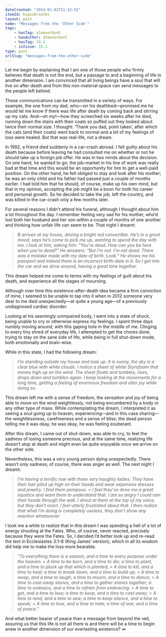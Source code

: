 ```yaml
---
dateCreated: "2014-01-01T11:32:52"
itemId: bcpov6rsoths
layout: post
name: "Messages from the 'Other Side'"
tags:
    - hasTag: almaverbunt
    - hasAuthor: almaverbunt
    - hasTag: 33.1
    - inIssue: 33.1
type: post
urlSlug: "messages-from-the-other-side"
---
```


Let me begin by explaining that I am one of those people who firmly believes that death is not the end, but a passage to and a beginning of life in another dimension. I am convinced that all living beings have a soul that will live on after death and from this non-material space can send messages to the people left behind.

These communications can be transmitted in a variety of ways. For example, the one from my dad, who—on his deathbed—promised me he would let me know if there was life after death by coming back and stirring up my cats. And—oh my!—how they screeched six weeks after he died, running down the stairs with their coats so puffed out they looked about twice their normal size. I thought: ‘Thank you dad, point taken’, after which the cats (and their coats) went back to normal and a bit of my feelings of loss were healed. But that was real-life, not a dream.

In 1992, a friend died suddenly in a car-crash abroad. I felt guilty about his death because before leaving he had consulted me on whether or not he should take up a foreign job offer. He was in two minds about the decision. On one hand, he wanted to go; the job-market in his line of work was really bad at that time and this would be an opportunity for him to get a well-paid position. On the other hand, he felt obliged to stay and look after his mother; he was an only child and his father had passed just a couple of months earlier. I had told him that he should, of course, make up his own mind, but that in my opinion, accepting the job might be a boon for both his career and personal growth. So he decided to take the job, left the country, and was killed in the car-crash only a few months later.

For several reasons I didn’t attend his funeral, although I thought about him a lot throughout the day. I remember feeling very sad for his mother, who’d lost both her husband and her son within a couple of months of one another and thinking how unfair life can seem to be. That night I dreamt:

> _B arrives at my house, driving a bright red convertible. He’s in a great mood, says he’s come to pick me up, wanting to spend the day with me. I look at him, asking him: “You’re dead. How can you be here when you’re dead?” He answers: “But I’m not. I’m not dead. There was a mistake made with my date of birth. Look.” He shows me his passport and indeed there is an incorrect birth-date in it. So I get into the car and we drive around, having a great time together._

This dream helped me come to terms with my feelings of guilt about his death, and experience all the stages of mourning.

Although over time this existence-after-death idea became a firm conviction of mine, I seemed to be unable to tap into it when in 2012 someone very dear to me died unexpectedly—at quite a young age—of a previously undiagnosed cardiac disorder.

Looking at his seemingly unimpaired body, I went into a state of shock, being unable to cry or otherwise express my feelings. I spent three days numbly moving around, with this gaping hole in the middle of me. Clinging to every tiny shred of everyday life, I attempted to get the chores done, trying to stay on the sane side of life, while being in full shut-down mode, both emotionally and brain-wise.

While in this state, I had the following dream:

> _I’m standing outside my house and look up. It is sunny, the sky is a clear blue with white clouds. I notice a sheet of white Styrofoam that moves high up on the wind. The sheet floats and tumbles, rises, drops down and tumbles again. I keep looking at the movements for a long time, getting a feeling of enormous freedom and utter joy while doing so._

This dream left me with a sense of freedom, the sensation and joy of being able to move on the wind weightlessly, not being encumbered by a body or any other type of mass. While contemplating the dream, I interpreted it as seeing a soul going up to heaven, experiencing—and in this case sharing—the weightlessness, carefreeness and a sense of bliss; the dead person telling me it was okay, he was okay, he was feeling exuberant.

After this dream, I came out of shut-down, was able to cry, to feel the sadness of losing someone precious, and at the same time, realizing life doesn’t stop at death and might even be quite enjoyable once we arrive on the other side.

Nevertheless, this was a very young person dying unexpectedly. There wasn’t only sadness; of course, there was anger as well. The next night I dreamt:

> _I’m having a terrific row with three very haughty ladies. They have their hair piled up high on their heads and wear expensive dresses and jewelry. I find them pompous._ > _I feel they’ve done me a great injustice and want them to understand that. I am so angry I could ram their heads through the wall. I shout at them at the top of my voice, but they don’t react. I feel utterly frustrated about that. I then realize that what I’m doing is completely useless, they don’t show any reaction whatsoever._

I took me a while to realize that in this dream I was spending a hell of a lot of energy shouting at the Fates. Who, of course, never reacted, precisely because they were the Fates. So, I decided I’d better look up and re-read the text in Ecclesiastes 3:1-8 (King James’ version), which in all its wisdom did help me to make the loss more bearable.

> _“To everything there is a season, and a time to every purpose under the heaven:_ > _A time to be born, and a time to die; a time to plant, and a time to pluck up that which is planted;_ > _A time to kill, and a time to heal; a time to break down, and a time to build up;_ > _A time to weep, and a time to laugh; a time to mourn, and a time to dance;_ > _A time to cast away stones, and a time to gather stones together; a time to embrace, and a time to refrain from embracing._ > _A time to get, and a time to lose; a time to keep, and a time to cast away;_ > _A time to rend, and a time to sew; a time to keep silence, and a time to speak;_ > _A time to love, and a time to hate; a time of war, and a time of peace.”_

And what better bearer of peace than a message from beyond the veil, assuring us that this life is not all there is and there will be a time to begin anew in another dimension of our everlasting existence? ∞

